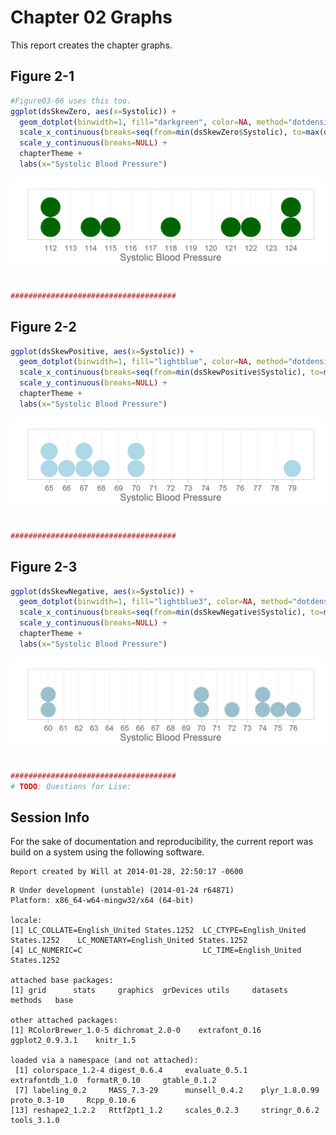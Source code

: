 Chapter 02 Graphs
=================================================
This report creates the chapter graphs.

<!--  Set the working directory to the repository's base directory; this assumes the report is nested inside of only one directory.-->



<!-- Set the report-wide options, and point to the external code file. -->


<!-- Load the packages.  Suppress the output when loading packages. --> 



<!-- Load any Global functions and variables declared in the R file.  Suppress the output. --> 



<!-- Declare any global functions specific to a Rmd output.  Suppress the output. --> 



<!-- Load the datasets.   -->



<!-- Tweak the datasets.   -->



## Figure 2-1

```r
#Figure03-06 uses this too.
ggplot(dsSkewZero, aes(x=Systolic)) +
  geom_dotplot(binwidth=1, fill="darkgreen", color=NA, method="dotdensity") +
  scale_x_continuous(breaks=seq(from=min(dsSkewZero$Systolic), to=max(dsSkewZero$Systolic), by=1)) +
  scale_y_continuous(breaks=NULL) +
  chapterTheme +
  labs(x="Systolic Blood Pressure")
```

<img src="figure_rmd/Figure02_01.png" title="plot of chunk Figure02_01" alt="plot of chunk Figure02_01" width="600px" />

```r

#####################################
```


## Figure 2-2

```r
ggplot(dsSkewPositive, aes(x=Systolic)) +
  geom_dotplot(binwidth=1, fill="lightblue", color=NA, method="dotdensity") +
  scale_x_continuous(breaks=seq(from=min(dsSkewPositive$Systolic), to=max(dsSkewPositive$Systolic), by=1)) +
  scale_y_continuous(breaks=NULL) +
  chapterTheme +
  labs(x="Systolic Blood Pressure")
```

<img src="figure_rmd/Figure02_02.png" title="plot of chunk Figure02_02" alt="plot of chunk Figure02_02" width="600px" />

```r

#####################################
```


## Figure 2-3

```r
ggplot(dsSkewNegative, aes(x=Systolic)) +
  geom_dotplot(binwidth=1, fill="lightblue3", color=NA, method="dotdensity") +
  scale_x_continuous(breaks=seq(from=min(dsSkewNegative$Systolic), to=max(dsSkewNegative$Systolic), by=1)) +
  scale_y_continuous(breaks=NULL) +
  chapterTheme +
  labs(x="Systolic Blood Pressure")
```

<img src="figure_rmd/Figure02_03.png" title="plot of chunk Figure02_03" alt="plot of chunk Figure02_03" width="600px" />

```r

#####################################
# TODO: Questions for Lise:
```


## Session Info
For the sake of documentation and reproducibility, the current report was build on a system using the following software.


```
Report created by Will at 2014-01-28, 22:50:17 -0600
```

```
R Under development (unstable) (2014-01-24 r64871)
Platform: x86_64-w64-mingw32/x64 (64-bit)

locale:
[1] LC_COLLATE=English_United States.1252  LC_CTYPE=English_United States.1252    LC_MONETARY=English_United States.1252
[4] LC_NUMERIC=C                           LC_TIME=English_United States.1252    

attached base packages:
[1] grid      stats     graphics  grDevices utils     datasets  methods   base     

other attached packages:
[1] RColorBrewer_1.0-5 dichromat_2.0-0    extrafont_0.16     ggplot2_0.9.3.1    knitr_1.5         

loaded via a namespace (and not attached):
 [1] colorspace_1.2-4 digest_0.6.4     evaluate_0.5.1   extrafontdb_1.0  formatR_0.10     gtable_0.1.2    
 [7] labeling_0.2     MASS_7.3-29      munsell_0.4.2    plyr_1.8.0.99    proto_0.3-10     Rcpp_0.10.6     
[13] reshape2_1.2.2   Rttf2pt1_1.2     scales_0.2.3     stringr_0.6.2    tools_3.1.0     
```

